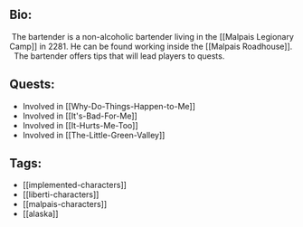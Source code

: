## Bio:

 The bartender is a non-alcoholic bartender living in the [[Malpais Legionary Camp]] in 2281. He can be found working inside the [[Malpais Roadhouse]].
 
The bartender offers tips that will lead players to quests.

## Quests:

- Involved in [[Why-Do-Things-Happen-to-Me]]
- Involved in [[It's-Bad-For-Me]]
- Involved in [[It-Hurts-Me-Too]]
- Involved in [[The-Little-Green-Valley]]

## Tags:

- [[implemented-characters]]
- [[liberti-characters]]
- [[malpais-characters]]
- [[alaska]]
